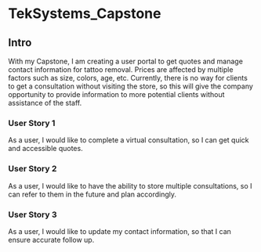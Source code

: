 # TekSystems_Capstone

## Intro

With my Capstone, I am creating a user portal to get quotes and manage contact information for tattoo removal. Prices are affected by multiple factors such as size, colors, age, etc. Currently, there is no way for clients to get a consultation without visiting the store, so this will give the company opportunity to provide information to more potential clients without assistance of the staff. 

### User Story 1

As a user, I would like to complete a virtual consultation, so I can get quick and accessible quotes.

### User Story 2

As a user, I would like to have the ability to store multiple consultations, so I can refer to them in the future and plan accordingly.

### User Story 3

As a user, I would like to update my contact information, so that I can ensure accurate follow up.
